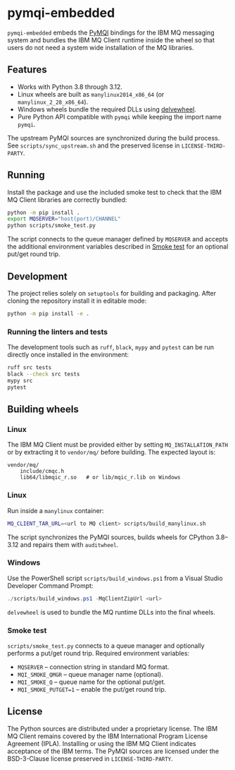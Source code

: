 # pymqi-embedded

`pymqi-embedded` embeds the [PyMQI](https://pypi.org/project/pymqi/) bindings for the IBM MQ
messaging system and bundles the IBM MQ Client runtime inside the wheel so that users do not
need a system wide installation of the MQ libraries.

## Features

- Works with Python 3.8 through 3.12.
- Linux wheels are built as `manylinux2014_x86_64` (or `manylinux_2_28_x86_64`).
- Windows wheels bundle the required DLLs using [delvewheel](https://github.com/adang1345/delvewheel).
- Pure Python API compatible with `pymqi` while keeping the import name `pymqi`.

The upstream PyMQI sources are synchronized during the build process. See `scripts/sync_upstream.sh`
and the preserved license in `LICENSE-THIRD-PARTY`.

## Running

Install the package and use the included smoke test to check that the IBM MQ
Client libraries are correctly bundled:

```bash
python -m pip install .
export MQSERVER="host(port)/CHANNEL"
python scripts/smoke_test.py
```

The script connects to the queue manager defined by `MQSERVER` and accepts the
additional environment variables described in [Smoke test](#smoke-test) for an
optional put/get round trip.

## Development

The project relies solely on `setuptools` for building and packaging. After
cloning the repository install it in editable mode:

```bash
python -m pip install -e .
```

### Running the linters and tests

The development tools such as `ruff`, `black`, `mypy` and `pytest` can be run
directly once installed in the environment:

```bash
ruff src tests
black --check src tests
mypy src
pytest
```

## Building wheels

### Linux

The IBM MQ Client must be provided either by setting `MQ_INSTALLATION_PATH` or
by extracting it to `vendor/mq/` before building. The expected layout is:

```
vendor/mq/
    include/cmqc.h
    lib64/libmqic_r.so   # or lib/mqic_r.lib on Windows
```

### Linux

Run inside a `manylinux` container:

```bash
MQ_CLIENT_TAR_URL=<url to MQ client> scripts/build_manylinux.sh
```

The script synchronizes the PyMQI sources, builds wheels for CPython 3.8–3.12
and repairs them with `auditwheel`.

### Windows
Use the PowerShell script `scripts/build_windows.ps1` from a Visual Studio
Developer Command Prompt:

```powershell
./scripts/build_windows.ps1 -MqClientZipUrl <url>
```

`delvewheel` is used to bundle the MQ runtime DLLs into the final wheels.

### Smoke test

`scripts/smoke_test.py` connects to a queue manager and optionally performs a
put/get round trip. Required environment variables:

- `MQSERVER` – connection string in standard MQ format.
- `MQI_SMOKE_QMGR` – queue manager name (optional).
- `MQI_SMOKE_Q` – queue name for the optional put/get.
- `MQI_SMOKE_PUTGET=1` – enable the put/get round trip.

## License

The Python sources are distributed under a proprietary license. The IBM MQ
Client remains covered by the IBM International Program License Agreement
(IPLA). Installing or using the IBM MQ Client indicates acceptance of the IBM
terms. The PyMQI sources are licensed under the BSD-3-Clause license preserved
in `LICENSE-THIRD-PARTY`.
